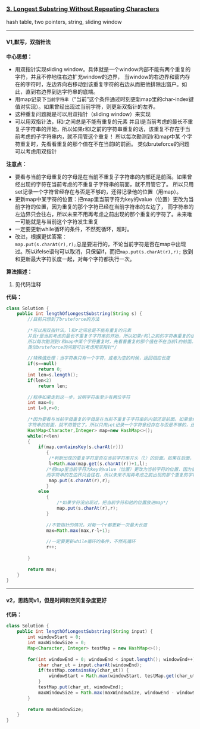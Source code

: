 ### [3. Longest Substring Without Repeating Characters](https://leetcode.com/problems/longest-substring-without-repeating-characters/)

hash table, two pointers, string, sliding window

---

#### V1,默写，双指针法

**中心思想：**
- 用双指针实现sliding window。具体就是一个window内部不能有两个重复的字符，并且不停地往右边扩充window的边界，
当window的右边界和窗内存在的字符时，左边界向右移动到该重复字符的右边从而把他排除出窗户。如此，直到右边界到达字符串的底端。
- 用map记录下`当前字符串`（“当前”这个条件通过时刻更新map里的char-index键值对实现）。如果曾经出现过当前字符，则更新双指针的左界。
- 这种重复问题就是可以用双指针（sliding window）来实现
- 可以用双指针法，l和r之间总是不能有重复的元素
  并且l是当前考虑的最长不重复子字符串的开始，所以如果r和l之前的字符串重复的话，该重复不存在于当前考虑的子字符串内，就不用管这个重复！
  所以每次勘测到r和map中某 
  个字符重复时，先看看重复的那个值在不在当前l的前面。
  类似bruteforce的问题可以考虑用双指针

**注意点：**
- 要看与当前字母重复的字母是在当前不重复子字符串的内部还是前面。如果曾经出现的字符在当前考虑的不重复子字符串的前面，就不用管它了。
所以只用set记录一个字符曾经存在与否是不够的，还得记录他的位置（用map）。
- 更新map中某字符的位置：把map里当前字符为key的value（位置）更改为当前字符的位置，因为重复的那个字符已经在当前字符串的左边了，
而字符串的左边界只会往右，所以未来不用再考虑之前出现的那个重复的字符了。未来唯一可能就是与当前这个字符发生重复
- 一定要更新while循环的条件，不然死循环，超时。
-  改进，根据更优答案：<br/>
`map.put(s.charAt(r),r);`总是要进行的，不论当前字符是否在map中出现过。所以ifelse语句可以取消，只保留if，而把`map.put(s.charAt(r),r);`
放到和更新最大字符长度一起，对每个字符都执行一次。

**算法描述：**
1. 见代码注释

**代码：**
```java
class Solution {
    public int lengthOfLongestSubstring(String s) {
        //目前只想到了bruteforce的方法
        
        /*可以用双指针法，l和r之间总是不能有重复的元素
        并且r是当前考虑的最长不重复子字符串的开始，所以如果r和l之前的字符串重复的话，该重复不存在于当前考虑的子字符串内，就不用管这个重复！
        所以每次勘测到r和map中某个字符重复时，先看看重复的那个值在不在当前l的前面。
        类似bruteforce的问题可以考虑用双指针*/
        
        //特殊值处理：当字符串只有一个字符，或者为空的时候，返回相应长度
        if(s==null)
            return 0;
        int len=s.length();
        if(len<2)
            return len; 
        
        //程序如果走到这一步，说明字符串至少有两位字符
        int max=0;
        int l=0,r=0;
        
        /*因为要看与当前字母重复的字母是在当前不重复子字符串的内部还是前面。如果曾经出现的字符在当前考虑的不重复子
        字符串的前面，就不用管它了。所以只用set记录一个字符曾经存在与否是不够的，还得记录他的位置。*/
        HashMap<Character,Integer> map=new HashMap<>();
        while(r<len)
        {
            if(map.containsKey(s.charAt(r)))
               {
                /*判断出现的重复字符是否在当前字符串开头（l）的后面。如果在后面，则把l更改成曾经该重复字符的后一位，否则忽略这个重复。*/
                l=Math.max(map.get(s.charAt(r))+1,l);
               /*把map里当前字符为key的value（位置）更改为当前字符的位置，因为重复的那个字符已经在当前字符串的左边了，
               而字符串的左边界只会往右，所以未来不用再考虑之前出现的那个重复的字符了*/
                map.put(s.charAt(r),r);
               }
            else
               {
                   /*如果字符没出现过，把当前字符和他的位置放进map*/
                   map.put(s.charAt(r),r);
               }
               
               //不管指针的情况，对每一个r都更新一次最大长度
               max=Math.max(max,r-l+1);
            
               //一定要更新while循环的条件，不然死循环
               r++;
                
        }
        
        return max;
    }
} 
```

---

#### v2，思路同v1，但是时间和空间复杂度更好

**代码：**
```java
class Solution {
    public int lengthOfLongestSubstring(String input) {
        int windowStart = 0;
        int maxWindowSize = 0;
        Map<Character, Integer> testMap = new HashMap<>();
        
        for(int windowEnd = 0; windowEnd < input.length(); windowEnd++) {
            char char_ut = input.charAt(windowEnd);
            if(testMap.containsKey(char_ut)) {
                windowStart = Math.max(windowStart, testMap.get(char_ut)+1);
            }
            testMap.put(char_ut, windowEnd);
            maxWindowSize = Math.max(maxWindowSize, windowEnd - windowStart + 1);
        }
        
        return maxWindowSize;
    }
}
```

